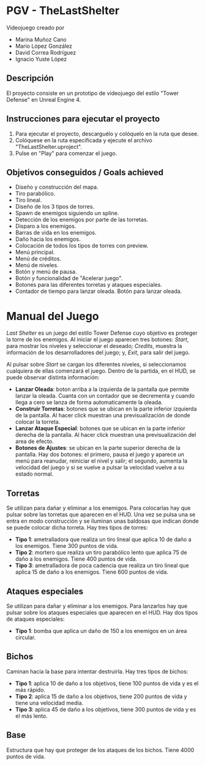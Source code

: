 # PGV - TheLastShelter
Videojuego creado por 
- Marina Muñoz Cano
- Mario López González
- David Correa Rodríguez
- Ignacio Yuste López

## Descripción 

El proyecto consiste en un prototipo de videojuego del estilo "Tower Defense" en Unreal Engine 4.


## Instrucciones para ejecutar el proyecto 

1. Para ejecutar el proyecto, descarguélo y colóquelo en la ruta que desee.
2. Colóquese en la ruta especificada y ejecute el archivo "TheLastShelter.uproject".
3. Pulse en "Play" para comenzar el juego. 

## Objetivos conseguidos / Goals achieved

- Diseño y construcción del mapa.
- Tiro parabólico.
- Tiro lineal.
- Diseño de los 3 tipos de torres.
- Spawn de enemigos siguiendo un spline.
- Detección de los enemigos por parte de las torretas.
- Disparo a los enemigos.
- Barras de vida en los enemigos.
- Daño hacia los enemigos.
- Colocación de todos los tipos de torres con preview.
- Menú principal.
- Menú de créditos.
- Menú de niveles.
- Botón y menú de pausa.
- Botón y funcionalidad de "Acelerar juego".
- Botones para las diferentes torretas y ataques especiales.
- Contador de tiempo para lanzar oleada. Botón para lanzar oleada.

# Manual del Juego
_Last Shelter_ es un juego del estilo Tower Defense cuyo objetivo es proteger la torre de los enemigos. Al iniciar el juego aparecen tres botones: _Start_, para mostrar los niveles y seleccionar el deseado; _Credits_, muestra la información de los desarrolladores del juego; y, _Exit_, para salir del juego.

Al pulsar sobre _Start_ se cargan los diferentes niveles, si seleccionamos cualquiera de ellas comenzará el juego. Dentro de la partida, en el HUD, se puede observar distinta información:

-	__Lanzar Oleada__: boton arriba a la izquierda de la pantalla que permite lanzar la oleada. Cuanta con un contador que se decrementa y cuando llega a cero se lanza de forma automaticamente la oleada.
-   __Construir Torretas__: botones que se ubican en la parte inferior izquierda de la pantalla. Al hacer click muestran una previsualización de donde colocar la torreta.
-	__Lanzar Ataque Especial__: botones que se ubican en la parte inferior derecha de la pantalla. Al hacer click muestran una previsualización del area de efecto.
-	__Botones de Ajustes__: se ubican en la parte superior derecha de la pantalla. Hay dos botones: el primero, pausa el juego y aparece un menú para reanudar, reiniciar el nivel y salir; el segundo, aumenta la velocidad del juego y si se vuelve a pulsar la velocidad vuelve a su estado normal.

## Torretas
Se utilizan para dañar y eliminar a los enemigos. Para colocarlas hay que pulsar sobre las torretas que aparecen en el HUD. Una vez se pulsa una se entra en modo construcción y se iluminan unas baldosas que indican donde se puede colocar dicha torreta. Hay tres tipos de torres:
-	__Tipo 1__: ametralladora que realiza un tiro lineal que aplica 10 de daño a los enemigos. Tiene 300 puntos de vida. 
-	__Tipo 2__: mortero que realiza un tiro parabólico lento que aplica 75 de daño a los enemigos. Tiene 400 puntos de vida.
-	__Tipo 3__: ametralladora de poca cadencia que realiza un tiro lineal que aplica 15 de daño a los enemigos. Tiene 600 puntos de vida.

## Ataques especiales
Se utilizan para dañar y eliminar a los enemigos. Para lanzarlos hay que pulsar sobre los ataques especiales que aparecen en el HUD. Hay dos tipos de ataques especiales:
-	__Tipo 1__: bomba que aplica un daño de 150 a los enemigos en un área circular.

## Bichos
Caminan hacia la base para intentar destruirla. Hay tres tipos de bichos:
-	__Tipo 1__: aplica 10 de daño a los objetivos, tiene 100 puntos de vida y es el más rápido. 
-	__Tipo 2__: aplica 15 de daño a los objetivos, tiene 200 puntos de vida y tiene una velocidad media. 
-	__Tipo 3__: aplica 45 de daño a los objetivos, tiene 300 puntos de vida y es el más lento. 

## Base
Estructura que hay que proteger de los ataques de los bichos. Tiene 4000 puntos de vida.
